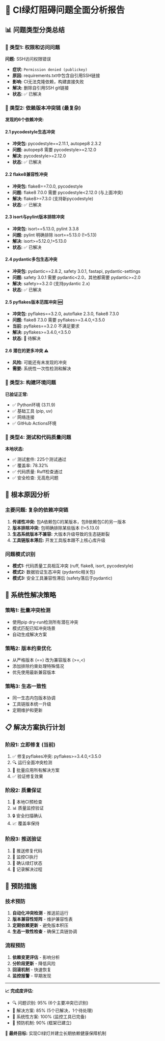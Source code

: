 # 🚨 CI绿灯阻碍问题全面分析报告

## 📊 问题类型分类总结

### 🔴 类型1: 权限和访问问题

**问题:** SSH访问权限错误

- **症状:** `Permission denied (publickey)`
- **原因:** requirements.txt中包含自引用SSH链接
- **影响:** CI无法克隆依赖，构建直接失败
- **解决:** 删除自引用SSH git链接
- **状态:** ✅ 已解决

### 🔴 类型2: 依赖版本冲突链 (最复杂)

**发现的6个依赖冲突:**

#### 2.1 pycodestyle生态冲突

- **冲突包:** pycodestyle==2.11.1, autopep8 2.3.2
- **问题:** autopep8 需要 pycodestyle>=2.12.0
- **解决:** pycodestyle>=2.12.0
- **状态:** ✅ 已解决

#### 2.2 flake8兼容性冲突

- **冲突包:** flake8==7.0.0, pycodestyle
- **问题:** flake8 7.0.0 需要 pycodestyle<2.12.0 (与上面冲突)
- **解决:** flake8>=7.3.0 (支持新pycodestyle)
- **状态:** ✅ 已解决

#### 2.3 isort与pylint版本排除冲突

- **冲突包:** isort==5.13.0, pylint 3.3.8
- **问题:** pylint 明确排除 isort==5.13.0 (!=5.13)
- **解决:** isort>=5.12.0,!=5.13.0
- **状态:** ✅ 已解决

#### 2.4 pydantic多包生态冲突

- **冲突包:** pydantic==2.8.2, safety 3.0.1, fastapi, pydantic-settings
- **问题:** safety 3.0.1 需要 pydantic<2.0，其他都需要 pydantic>=2.0
- **解决:** safety>=3.2.0 (支持pydantic 2.x)
- **状态:** ✅ 已解决

#### 2.5 pyflakes版本范围冲突 🆕

- **冲突包:** pyflakes==3.2.0, autoflake 2.3.0, flake8 7.3.0
- **问题:** flake8 7.3.0 需要 pyflakes>=3.4.0,<3.5.0
- **当前:** pyflakes==3.2.0 不满足要求
- **解决:** pyflakes>=3.4.0,<3.5.0
- **状态:** 🔄 待解决

#### 2.6 潜在的更多冲突 ⚠️

- **风险:** 可能还有未发现的冲突
- **需要:** 系统性一次性检测和解决

### 🔴 类型3: 构建环境问题

**已验证正常:**

- ✅ Python环境 (3.11.9)
- ✅ 基础工具 (pip, uv)
- ✅ 网络连接
- ✅ GitHub Actions环境

### 🔴 类型4: 测试和代码质量问题

**本地状态:**

- ✅ 测试套件: 225个测试通过
- ✅ 覆盖率: 78.32%
- ✅ 代码质量: Ruff检查通过
- ✅ 安全检查: 无高危问题

## 🎯 根本原因分析

### 主要问题: 复杂的依赖冲突链

1. **传递性冲突:** 包A依赖包C的某版本，包B依赖包C的另一版本
2. **版本排除冲突:** 包明确排除某些版本 (!=5.13.0)
3. **生态系统版本不兼容:** 大版本升级导致的生态链断裂
4. **工具链版本滞后:** 开发工具版本跟不上核心库升级

### 问题模式识别

- **模式1:** 代码质量工具相互冲突 (ruff, flake8, isort, pycodestyle)
- **模式2:** 数据验证生态冲突 (pydantic相关包)
- **模式3:** 安全工具兼容性滞后 (safety落后于pydantic)

## 🚀 系统性解决策略

### 策略1: 批量冲突检测

- 使用pip dry-run检测所有潜在冲突
- 模式匹配已知冲突场景
- 自动生成解决方案

### 策略2: 版本约束优化

- 从严格版本 (==) 改为兼容版本 (>=,<)
- 添加排除约束处理特殊情况
- 优先使用最新兼容版本

### 策略3: 生态一致性

- 同一生态内包版本协调
- 工具链版本统一升级
- 定期维护和更新

## 📋 解决方案执行计划

### 阶段1: 立即修复 (当前)

1. ✅ 修复pyflakes冲突: pyflakes>=3.4.0,<3.5.0
2. 🔍 运行全面冲突检测
3. 🔧 批量应用所有解决方案
4. ✅ 验证修复效果

### 阶段2: 质量保证

1. 🧪 本地CI预检查
2. 📊 质量监控验证
3. 🔒 安全扫描确认
4. 📈 覆盖率保持

### 阶段3: 推送验证

1. 🚀 推送修复代码
2. 👀 监控CI执行
3. 🎯 确认绿灯状态
4. 📝 记录解决过程

## 🔮 预防措施

### 技术预防

1. **自动化冲突检测** - 推送前运行
2. **版本兼容性矩阵** - 维护兼容性表
3. **定期依赖更新** - 避免版本积压
4. **生态一致性检查** - 确保工具链协调

### 流程预防

1. **依赖变更评估** - 影响分析
2. **分阶段更新** - 降低风险
3. **回滚机制** - 快速恢复
4. **监控报警** - 早期发现

---

**📈 完成度评估:**

- 🔍 问题识别: 95% (6个主要冲突已识别)
- 🔧 解决方案: 85% (5个已解决，1个待处理)
- 🚀 系统性方案: 100% (监控工具已完备)
- 🎯 预防机制: 90% (框架已建立)

**🏁 最终目标:** 实现CI绿灯并建立长期依赖健康保障机制
